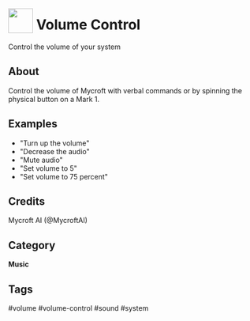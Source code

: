 # <img src='https://rawgithub.com/FortAwesome/Font-Awesome/master/advanced-options/raw-svg/solid/volume-down.svg' card_color='#22a7f0' width='50' height='50' style='vertical-align:bottom'/> Volume Control
Control the volume of your system

## About
Control the volume of Mycroft with verbal commands or by spinning the physical
button on a Mark 1.

## Examples
* "Turn up the volume"
* "Decrease the audio"
* "Mute audio"
* "Set volume to 5"
* "Set volume to 75 percent"

## Credits
Mycroft AI (@MycroftAI)

## Category
**Music**

## Tags
#volume
#volume-control
#sound
#system
